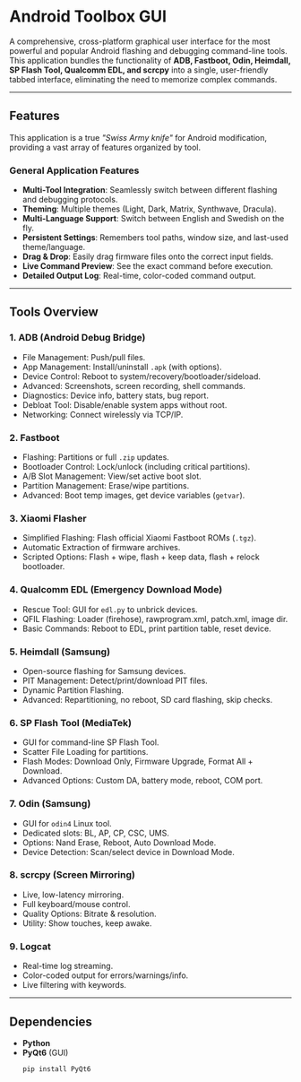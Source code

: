 # Android Toolbox GUI

A comprehensive, cross-platform graphical user interface for the most powerful and popular Android flashing and debugging command-line tools.  
This application bundles the functionality of **ADB, Fastboot, Odin, Heimdall, SP Flash Tool, Qualcomm EDL, and scrcpy** into a single, user-friendly tabbed interface, eliminating the need to memorize complex commands.

---

## Features

This application is a true *"Swiss Army knife"* for Android modification, providing a vast array of features organized by tool.

### General Application Features
- **Multi-Tool Integration**: Seamlessly switch between different flashing and debugging protocols.  
- **Theming**: Multiple themes (Light, Dark, Matrix, Synthwave, Dracula).  
- **Multi-Language Support**: Switch between English and Swedish on the fly.  
- **Persistent Settings**: Remembers tool paths, window size, and last-used theme/language.  
- **Drag & Drop**: Easily drag firmware files onto the correct input fields.  
- **Live Command Preview**: See the exact command before execution.  
- **Detailed Output Log**: Real-time, color-coded command output.  

---

## Tools Overview

### 1. ADB (Android Debug Bridge)
- File Management: Push/pull files.  
- App Management: Install/uninstall `.apk` (with options).  
- Device Control: Reboot to system/recovery/bootloader/sideload.  
- Advanced: Screenshots, screen recording, shell commands.  
- Diagnostics: Device info, battery stats, bug report.  
- Debloat Tool: Disable/enable system apps without root.  
- Networking: Connect wirelessly via TCP/IP.  

### 2. Fastboot
- Flashing: Partitions or full `.zip` updates.  
- Bootloader Control: Lock/unlock (including critical partitions).  
- A/B Slot Management: View/set active boot slot.  
- Partition Management: Erase/wipe partitions.  
- Advanced: Boot temp images, get device variables (`getvar`).  

### 3. Xiaomi Flasher
- Simplified Flashing: Flash official Xiaomi Fastboot ROMs (`.tgz`).  
- Automatic Extraction of firmware archives.  
- Scripted Options: Flash + wipe, flash + keep data, flash + relock bootloader.  

### 4. Qualcomm EDL (Emergency Download Mode)
- Rescue Tool: GUI for `edl.py` to unbrick devices.  
- QFIL Flashing: Loader (firehose), rawprogram.xml, patch.xml, image dir.  
- Basic Commands: Reboot to EDL, print partition table, reset device.  

### 5. Heimdall (Samsung)
- Open-source flashing for Samsung devices.  
- PIT Management: Detect/print/download PIT files.  
- Dynamic Partition Flashing.  
- Advanced: Repartitioning, no reboot, SD card flashing, skip checks.  

### 6. SP Flash Tool (MediaTek)
- GUI for command-line SP Flash Tool.  
- Scatter File Loading for partitions.  
- Flash Modes: Download Only, Firmware Upgrade, Format All + Download.  
- Advanced Options: Custom DA, battery mode, reboot, COM port.  

### 7. Odin (Samsung)
- GUI for `odin4` Linux tool.  
- Dedicated slots: BL, AP, CP, CSC, UMS.  
- Options: Nand Erase, Reboot, Auto Download Mode.  
- Device Detection: Scan/select device in Download Mode.  

### 8. scrcpy (Screen Mirroring)
- Live, low-latency mirroring.  
- Full keyboard/mouse control.  
- Quality Options: Bitrate & resolution.  
- Utility: Show touches, keep awake.  

### 9. Logcat
- Real-time log streaming.  
- Color-coded output for errors/warnings/info.  
- Live filtering with keywords.  

---

## Dependencies

- **Python**
- **PyQt6** (GUI)  
  ```bash
  pip install PyQt6
